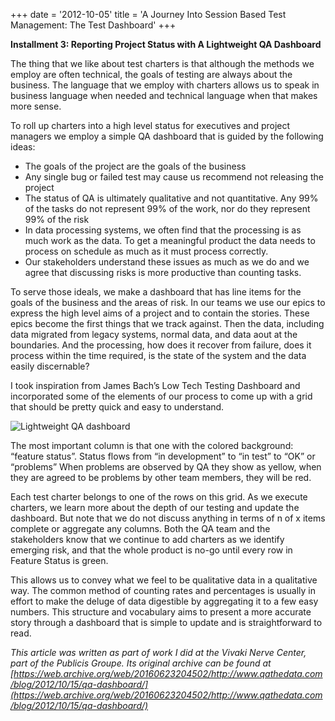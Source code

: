 +++
date = '2012-10-05'
title = 'A Journey Into Session Based Test Management: The Test Dashboard'
+++

**Installment 3: Reporting Project Status with A Lightweight QA Dashboard**

The thing that we like about test charters is that although the methods we employ are often technical, the goals of testing are always about the business. The language that we employ with charters allows us to speak in business language when needed and technical language when that makes more sense.

To roll up charters into a high level status for executives and project managers we employ a simple QA dashboard that is guided by the following ideas:

* The goals of the project are the goals of the business
* Any single bug or failed test may cause us recommend not releasing the project
* The status of QA is ultimately qualitative and not quantitative. Any 99% of the tasks do not represent 99% of the work, nor do they represent 99% of the risk
* In data processing systems, we often find that the processing is as much work as the data. To get a meaningful product the data needs to process on schedule as much as it must process correctly.
* Our stakeholders understand these issues as much as we do and we agree that discussing risks is more productive than counting tasks.

To serve those ideals, we make a dashboard that has line items for the goals of the business and the areas of risk. In our teams we use our epics to express the high level aims of a project and to contain the stories. These epics become the first things that we track against. Then the data, including data migrated from legacy systems, normal data, and data aout at the boundaries. And the processing, how does it recover from failure, does it process within the time required, is the state of the system and the data easily discernable?

I took inspiration from James Bach’s Low Tech Testing Dashboard and incorporated some of the elements of our process to come up with a grid that should be pretty quick and easy to understand.

![Lightweight QA dashboard](../SBTM_Dashboard.png)

The most important column is that one with the colored background: “feature status”. Status flows from “in development” to “in test” to “OK” or “problems” When problems are observed by QA they show as yellow, when they are agreed to be problems by other team members, they will be red.

Each test charter belongs to one of the rows on this grid. As we execute charters, we learn more about the depth of our testing and update the dashboard. But note that we do not discuss anything in terms of n of x items complete or aggregate any columns. Both the QA team and the stakeholders know that we continue to add charters as we identify emerging risk, and that the whole product is no-go until every row in Feature Status is green.

This allows us to convey what we feel to be qualitative data in a qualitative way. The common method of counting rates and percentages is usually in effort to make the deluge of data digestible by aggregating it to a few easy numbers. This structure and vocabulary aims to present a more accurate story through a dashboard that is simple to update and is straightforward to read.

*This article was written as part of work I did at the Vivaki Nerve Center, part of the Publicis Groupe. Its original archive can be found at [https://web.archive.org/web/20160623204502/http://www.qathedata.com/blog/2012/10/15/qa-dashboard/](https://web.archive.org/web/20160623204502/http://www.qathedata.com/blog/2012/10/15/qa-dashboard/)*
